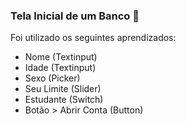 
### Tela Inicial de um Banco 💸



Foi utilizado os seguintes aprendizados:



* Nome (Textinput)
* Idade (Textinput)
* Sexo (Picker)
* Seu Limite (Slider)
* Estudante (Switch)
* Botão > Abrir Conta (Button)
